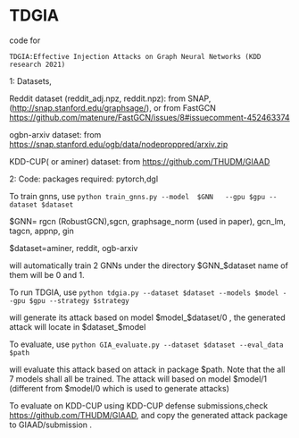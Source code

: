 # TDGIA
code for 

``TDGIA:Effective Injection Attacks on Graph Neural Networks (KDD research 2021)``


1: Datasets, 

Reddit dataset (reddit_adj.npz, reddit.npz): from SNAP, (http://snap.stanford.edu/graphsage/), or from FastGCN https://github.com/matenure/FastGCN/issues/8#issuecomment-452463374

ogbn-arxiv dataset: from
https://snap.stanford.edu/ogb/data/nodeproppred/arxiv.zip

KDD-CUP( or aminer) dataset: from
https://github.com/THUDM/GIAAD

2: Code:
packages required: pytorch,dgl

To train gnns, use
``python train_gnns.py --model  $GNN   --gpu $gpu --dataset $dataset``

$GNN= rgcn (RobustGCN),sgcn, graphsage_norm (used in paper), gcn_lm, tagcn, appnp, gin

$dataset=aminer, reddit, ogb-arxiv

will automatically train 2 GNNs under the directory $GNN_$dataset  name of them will be 0 and 1.

To run TDGIA, use
``python tdgia.py --dataset $dataset --models $model --gpu $gpu --strategy $strategy ``

will generate its attack based on model $model_$dataset/0 ,  the generated attack will locate in $dataset_$model 

To evaluate, use 
``python GIA_evaluate.py --dataset $dataset --eval_data $path``

will evaluate this attack based on attack in package $path. Note that the all 7 models shall all be trained. The attack will based on model $model/1  (different from $model/0 which is used to generate attacks)

To evaluate on KDD-CUP using KDD-CUP defense submissions,check
https://github.com/THUDM/GIAAD,
and  copy the generated attack package to GIAAD/submission . 





 

